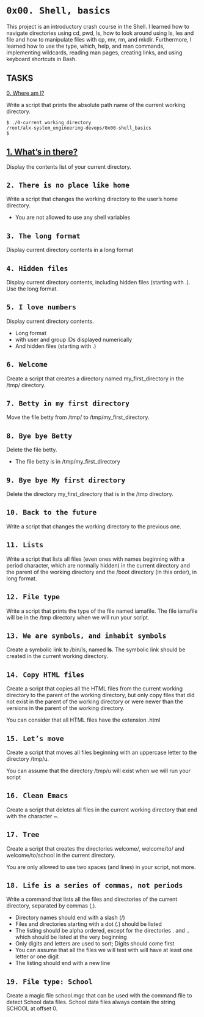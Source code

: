 `0x00. Shell, basics`
===


This project is an introductory crash course in the Shell. I learned how to navigate directories using cd, pwd, ls, how to look around using ls, les and file and how to manipulate files with cp, mv, rm, and mkdir. Furthermore, I learned how to use the type, which, help, and man commands, implementing wildcards, reading man pages, creating links, and using keyboard shortcuts in Bash.


## TASKS



[0. Where am I?](https://github.com/Finally-Kwaku/alx-system_engineering-devops/blob/master/0x00-shell_basics/0-current_working_directory)


Write a script that prints the absolute path name of the current working directory.

	$ ./0-current_working_directory
	/root/alx-system_engineering-devops/0x00-shell_basics
	$


[1. What’s in there?](0x00-shell_basics/1-listit)
---

Display the contents list of your current directory.


`2. There is no place like home`
---

Write a script that changes the working directory to the user’s home directory.
* You are not allowed to use any shell variables


`3. The long format`
---

Display current directory contents in a long format


`4. Hidden files`
---

Display current directory contents, including hidden files (starting with .). Use the long format.


`5. I love numbers`
---

Display current directory contents.
* Long format
* with user and group IDs displayed numerically
* And hidden files (starting with .)


`6. Welcome`
---

Create a script that creates a directory named my_first_directory in the /tmp/ directory.


`7. Betty in my first directory`
---

Move the file betty from /tmp/ to /tmp/my_first_directory.


`8. Bye bye Betty`
---

Delete the file betty.
* The file betty is in /tmp/my_first_directory


`9. Bye bye My first directory`
---

Delete the directory my_first_directory that is in the /tmp directory.


`10. Back to the future`
---

Write a script that changes the working directory to the previous one.


`11. Lists`
---

Write a script that lists all files (even ones with names beginning with a period character, which are normally hidden) in the current directory and the parent of the working directory and the /boot directory (in this order), in long format.


`12. File type`
---

Write a script that prints the type of the file named iamafile. The file iamafile will be in the /tmp directory when we will run your script.


`13. We are symbols, and inhabit symbols`
---

Create a symbolic link to /bin/ls, named __ls__. The symbolic link should be created in the current working directory.


`14. Copy HTML files`
---

Create a script that copies all the HTML files from the current working directory to the parent of the working directory, but only copy files that did not exist in the parent of the working directory or were newer than the versions in the parent of the working directory.

You can consider that all HTML files have the extension .html


`15. Let’s move`
---

Create a script that moves all files beginning with an uppercase letter to the directory /tmp/u.

You can assume that the directory /tmp/u will exist when we will run your script


`16. Clean Emacs`
---

Create a script that deletes all files in the current working directory that end with the character ~.


`17. Tree`
---

Create a script that creates the directories welcome/, welcome/to/ and welcome/to/school in the current directory.

You are only allowed to use two spaces (and lines) in your script, not more.


`18. Life is a series of commas, not periods`
---

Write a command that lists all the files and directories of the current directory, separated by commas (,).
* Directory names should end with a slash (/)
* Files and directories starting with a dot (.) should be listed
* The listing should be alpha ordered, except for the directories . and .. which should be listed at the very beginning
* Only digits and letters are used to sort; Digits should come first
* You can assume that all the files we will test with will have at least one letter or one digit
* The listing should end with a new line


`19. File type: School`
---

Create a magic file school.mgc that can be used with the command file to detect School data files. School data files always contain the string SCHOOL at offset 0.
